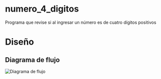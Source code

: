 # numero_4_digitos
Programa que revise si al ingresar un número es de cuatro dígitos positivos

# Diseño
## Diagrama de flujo
![Diagrama de flujo](diagrama.png "Diagrama de flujo")
